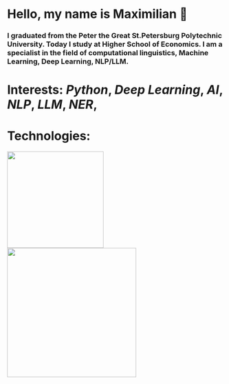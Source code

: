 # Hello, my name is Maximilian 🌚

### I graduated from the  Peter the Great St.Petersburg Polytechnic University. Today I study at Higher School of Economics. I am a specialist in the field of computational linguistics, Machine Learning, Deep Learning, NLP/LLM.

# Interests: *Python*, *Deep Learning*, *AI*, *NLP*, *LLM*, *NER*,

# Technologies:
<img src= "https://img.shields.io/badge/Python-FFFFFF?style=for-the-badge&logo=python&logoColor = black " width="224"/> 

<img src="https://komarev.com/ghpvc/?username=BroMaArago&style=flat-square&color=blue" alt="" width="300" />
